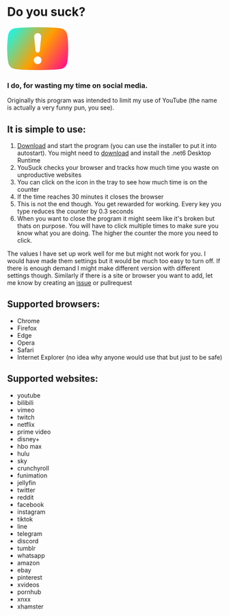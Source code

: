 # Do you suck? 
![What a nice logo!](/YouSuck/Assets/yousuck_color.svg)
### I do, for wasting my time on social media.
Originally this program was intended to limit my use of YouTube (the name is actually a very funny pun, you see).

## It is simple to use:
1) [Download](https://github.com/tommaier123/YouSuck/releases) and start the program (you can use the installer to put it into autostart). You might need to [download](https://dotnet.microsoft.com/en-us/download/dotnet/6.0) and install the .net6 Desktop Runtime
2) YouSuck checks your browser and tracks how much time you waste on unproductive websites
3) You can click on the icon in the tray to see how much time is on the counter
4) If the time reaches 30 minutes it closes the browser
5) This is not the end though. You get rewarded for working. Every key you type reduces the counter by 0.3 seconds
6) When you want to close the program it might seem like it's broken but thats on purpose. You will have to click multiple times to make sure you know what you are doing. The higher the counter the more you need to click.

The values I have set up work well for me but might not work for you. I would have made them settings but it would be much too easy to turn off.
If there is enough demand I might make different version with different settings though. Similarly if there is a site or browser you want to add, let me know by creating an [issue](https://github.com/tommaier123/YouSuck/issues) or pullrequest

## Supported browsers:
- Chrome
- Firefox
- Edge
- Opera
- Safari
- Internet Explorer (no idea why anyone would use that but just to be safe)


## Supported websites:
- youtube
- bilibili
- vimeo
- twitch
- netflix
- prime video
- disney+
- hbo max
- hulu
- sky
- crunchyroll
- funimation
- jellyfin
- twitter
- reddit
- facebook
- instagram
- tiktok
- line
- telegram
- discord
- tumblr
- whatsapp
- amazon
- ebay
- pinterest
- xvideos
- pornhub
- xnxx
- xhamster







